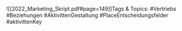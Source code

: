 
![[2022_Marketing_Skript.pdf#page=149]]Tags & Topics:
   #Vertriebs
   #Beziehungen
   #AktivittenGestaltung
   #PlaceEntscheidungsfelder
   #aktivittenKey